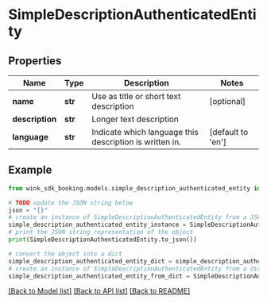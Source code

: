# SimpleDescriptionAuthenticatedEntity


## Properties

Name | Type | Description | Notes
------------ | ------------- | ------------- | -------------
**name** | **str** | Use as title or short text description | [optional] 
**description** | **str** | Longer text description | 
**language** | **str** | Indicate which language this description is written in. | [default to 'en']

## Example

```python
from wink_sdk_booking.models.simple_description_authenticated_entity import SimpleDescriptionAuthenticatedEntity

# TODO update the JSON string below
json = "{}"
# create an instance of SimpleDescriptionAuthenticatedEntity from a JSON string
simple_description_authenticated_entity_instance = SimpleDescriptionAuthenticatedEntity.from_json(json)
# print the JSON string representation of the object
print(SimpleDescriptionAuthenticatedEntity.to_json())

# convert the object into a dict
simple_description_authenticated_entity_dict = simple_description_authenticated_entity_instance.to_dict()
# create an instance of SimpleDescriptionAuthenticatedEntity from a dict
simple_description_authenticated_entity_from_dict = SimpleDescriptionAuthenticatedEntity.from_dict(simple_description_authenticated_entity_dict)
```
[[Back to Model list]](../README.md#documentation-for-models) [[Back to API list]](../README.md#documentation-for-api-endpoints) [[Back to README]](../README.md)


